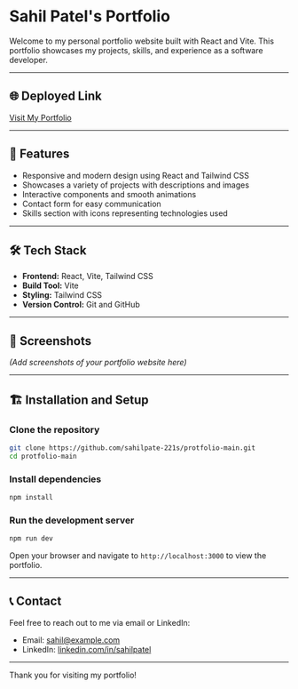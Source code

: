 # Sahil Patel's Portfolio

Welcome to my personal portfolio website built with React and Vite. This portfolio showcases my projects, skills, and experience as a software developer.

---

## 🌐 Deployed Link

[Visit My Portfolio](https://sahildev0.netlify.app/)

---

## 🚀 Features

- Responsive and modern design using React and Tailwind CSS
- Showcases a variety of projects with descriptions and images
- Interactive components and smooth animations
- Contact form for easy communication
- Skills section with icons representing technologies used

---

## 🛠️ Tech Stack

- **Frontend:** React, Vite, Tailwind CSS
- **Build Tool:** Vite
- **Styling:** Tailwind CSS
- **Version Control:** Git and GitHub

---

## 📸 Screenshots

*(Add screenshots of your portfolio website here)*

---

## 🏗️ Installation and Setup

### Clone the repository

```bash
git clone https://github.com/sahilpate-221s/protfolio-main.git
cd protfolio-main
```

### Install dependencies

```bash
npm install
```

### Run the development server

```bash
npm run dev
```

Open your browser and navigate to `http://localhost:3000` to view the portfolio.

---

## 📞 Contact

Feel free to reach out to me via email or LinkedIn:

- Email: sahil@example.com
- LinkedIn: [linkedin.com/in/sahilpatel](https://linkedin.com/in/sahilpatel)

---

Thank you for visiting my portfolio!
